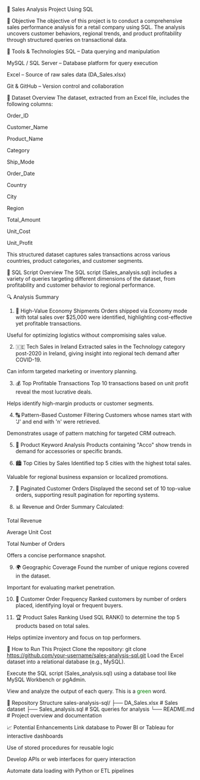 🛒 Sales Analysis Project Using SQL


📌 Objective
The objective of this project is to conduct a comprehensive sales performance analysis for a retail company using SQL. The analysis uncovers customer behaviors, regional trends, and product profitability through structured queries on transactional data.



🧰 Tools & Technologies
SQL – Data querying and manipulation

MySQL / SQL Server – Database platform for query execution

Excel – Source of raw sales data (DA_Sales.xlsx)

Git & GitHub – Version control and collaboration



📂 Dataset Overview
The dataset, extracted from an Excel file, includes the following columns:

Order_ID

Customer_Name

Product_Name

Category

Ship_Mode

Order_Date

Country

City

Region

Total_Amount

Unit_Cost

Unit_Profit

This structured dataset captures sales transactions across various countries, product categories, and customer segments.


📄 SQL Script Overview
The SQL script (Sales_analysis.sql) includes a variety of queries targeting different dimensions of the dataset, from profitability and customer behavior to regional performance.


🔍 Analysis Summary
1. 🚚 High-Value Economy Shipments
Orders shipped via Economy mode with total sales over $25,000 were identified, highlighting cost-effective yet profitable transactions.

Useful for optimizing logistics without compromising sales value.

2. 🇮🇪 Tech Sales in Ireland
Extracted sales in the Technology category post-2020 in Ireland, giving insight into regional tech demand after COVID-19.

Can inform targeted marketing or inventory planning.


3. 💰 Top Profitable Transactions
Top 10 transactions based on unit profit reveal the most lucrative deals.

Helps identify high-margin products or customer segments.

4. 🔠 Pattern-Based Customer Filtering
Customers whose names start with 'J' and end with 'n' were retrieved.

Demonstrates usage of pattern matching for targeted CRM outreach.

5. 🧾 Product Keyword Analysis
Products containing "Acco" show trends in demand for accessories or specific brands.

6. 🏙️ Top Cities by Sales
Identified top 5 cities with the highest total sales.

Valuable for regional business expansion or localized promotions.

7. 📃 Paginated Customer Orders
Displayed the second set of 10 top-value orders, supporting result pagination for reporting systems.

8. 📊 Revenue and Order Summary
Calculated:

Total Revenue

Average Unit Cost

Total Number of Orders

Offers a concise performance snapshot.

9. 🌍 Geographic Coverage
Found the number of unique regions covered in the dataset.

Important for evaluating market penetration.

10. 👤 Customer Order Frequency
Ranked customers by number of orders placed, identifying loyal or frequent buyers.

11. 🏆 Product Sales Ranking
Used SQL RANK() to determine the top 5 products based on total sales.

Helps optimize inventory and focus on top performers.



🏁 How to Run This Project
Clone the repository:
git clone https://github.com/your-username/sales-analysis-sql.git
Load the Excel dataset into a relational database (e.g., MySQL).

Execute the SQL script (Sales_analysis.sql) using a database tool like MySQL Workbench or pgAdmin.

View and analyze the output of each query.
This is a <span style="color: green;">green</span> word.



📁 Repository Structure
sales-analysis-sql/
├── DA_Sales.xlsx             # Sales dataset
├── Sales_analysis.sql        # SQL queries for analysis
└── README.md                 # Project overview and documentation


📈 Potential Enhancements
Link database to Power BI or Tableau for interactive dashboards

Use of stored procedures for reusable logic

Develop APIs or web interfaces for query interaction

Automate data loading with Python or ETL pipelines
